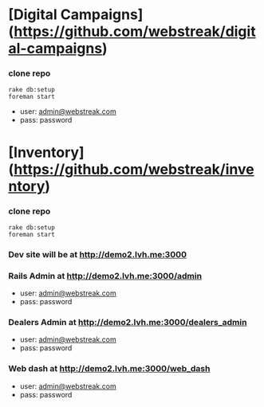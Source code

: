 # [Digital Campaigns] (https://github.com/webstreak/digital-campaigns)

### clone repo

    rake db:setup
    foreman start

- user: admin@webstreak.com
- pass: password

# [Inventory] (https://github.com/webstreak/inventory)

### clone repo

    rake db:setup
    foreman start

### Dev site will be at http://demo2.lvh.me:3000

### Rails Admin at http://demo2.lvh.me:3000/admin

- user: admin@webstreak.com
- pass: password

### Dealers Admin at http://demo2.lvh.me:3000/dealers_admin

- user: admin@webstreak.com
- pass: password

### Web dash at http://demo2.lvh.me:3000/web_dash

- user: admin@webstreak.com
- pass: password
